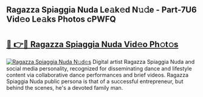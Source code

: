 ## Ragazza Spiaggia Nuda Le𝚊k𝚎d N𝚞𝚍e - Part-7U6 Vid𝚎o Le𝚊ks Photos cPWFQ

# <h2><a href="http://fbfhtdl.evod.top/?m=Ragazza+Spiaggia+Nuda">🔗 👉🔴 Ragazza Spiaggia Nuda Vid𝚎o Ph𝚘t𝚘s</a></h2>

[![Ragazza Spiaggia Nuda N𝚞d𝚎s](https://i.imgur.com/8V9OHl7.gif)](http://fbfhtdl.evod.top/?m=Ragazza+Spiaggia+Nuda)
Digital artist Ragazza Spiaggia Nuda and social media personality, recognized for disseminating dance and lifestyle content via collaborative dance performances and brief videos. Ragazza Spiaggia Nuda public persona is that of a successful entrepreneur, but behind the scenes, he's a devoted family man. 
